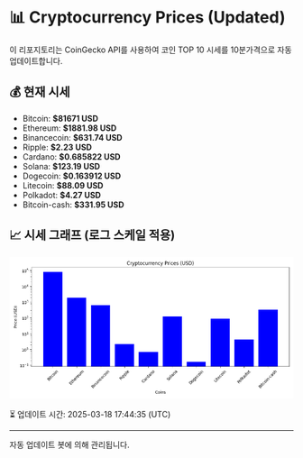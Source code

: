 
# 📊 Cryptocurrency Prices (Updated)

이 리포지토리는 CoinGecko API를 사용하여 코인 TOP 10 시세를 10분가격으로 자동 업데이트합니다.

## 💰 현재 시세
- Bitcoin: **$81671 USD**
- Ethereum: **$1881.98 USD**
- Binancecoin: **$631.74 USD**
- Ripple: **$2.23 USD**
- Cardano: **$0.685822 USD**
- Solana: **$123.19 USD**
- Dogecoin: **$0.163912 USD**
- Litecoin: **$88.09 USD**
- Polkadot: **$4.27 USD**
- Bitcoin-cash: **$331.95 USD**

## 📈 시세 그래프 (로그 스케일 적용)
![Crypto Prices](crypto_prices.png)

⏳ 업데이트 시간: 2025-03-18 17:44:35 (UTC)

---
자동 업데이트 봇에 의해 관리됩니다.
